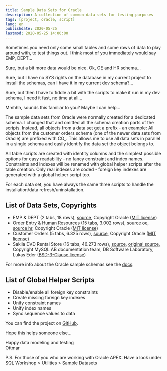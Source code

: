 ```yaml
---
title: Sample Data Sets for Oracle
description: A collection of common data sets for testing purposes
tags: [project, oracle, script]
lang: en
publishdate: 2020-05-25
lastmod: 2020-05-25 14:00:00
---
```


Sometimes you need only some small tables and some rows of data to play around with, to test things out. I think most of you immediately would say EMP, DEPT...

Sure, but a bit more data would be nice. Ok, OE and HR schema...

Sure, but I have no SYS rights on the database in my current project to install the schemas, can I have it in my current dev schema?...

Sure, but then I have to fiddle a bit with the scripts to make it run in my dev schema, I need it fast, no time at all...

Mmhhh, sounds this familiar to you? Maybe I can help...

The sample data sets from Oracle were normally created for a dedicated schema. I changed that and omitted all the schema creation parts of the scripts. Instead, all objects from a data set get a prefix - an example: All objects from the customer orders schema (one of the newer data sets from Oracle) are prefixed with CO_. This allows me to use all data sets in parallel in a single schema and easily identify the data set the object belongs to.

All table scripts are created with identity columns and the simplest possible options for easy readability - no fancy constraint and index names. Constraints and indexes will be renamed with global helper scripts after the table creation. Only real indexes are coded - foreign key indexes are generated with a global helper script too.

For each data set, you have always the same three scripts to handle the installation/data refresh/uninstallation.

## List of Data Sets, Copyrights

- EMP & DEPT (2 tabs, 18 rows), [source](https://github.com/oracle/dotnet-db-samples/blob/master/schemas/scott.sql), Copyright Oracle ([MIT license](https://github.com/oracle/dotnet-db-samples/blob/master/LICENSE))
- Order Entry & Human Resources (15 tabs, 3.002 rows), [source oe](https://github.com/oracle/db-sample-schemas/tree/master/order_entry), [source hr](https://github.com/oracle/db-sample-schemas/tree/master/human_resources), Copyright Oracle ([MIT license](https://github.com/oracle/db-sample-schemas/blob/master/LICENSE.md))
- Customer Orders (5 tabs, 6.325 rows), [source](https://github.com/oracle/db-sample-schemas/tree/master/customer_orders), Copyright Oracle ([MIT license](https://github.com/oracle/db-sample-schemas/blob/master/LICENSE.md))
- Sakila DVD Rental Store (16 tabs, 46.273 rows), [source](https://github.com/jOOQ/jOOQ/tree/master/jOOQ-examples/Sakila), [original source](https://code.google.com/archive/p/sakila-sample-database-ports/), Copyright MySQL AB documentation team, DB Software Laboratory, Lukas Eder ([BSD-3-Clause license](http://opensource.org/licenses/BSD-3-Clause))

For more info about the Oracle sample schemas see the [docs](https://docs.oracle.com/database/121/COMSC/overview.htm#COMSC002).

## List of Global Helper Scripts

- Disable/enable all foreign key constraints
- Create missing foreign key indexes
- Unify constraint names
- Unify index names
- Sync sequence values to data

You can find the project on [GitHub](https://github.com/ogobrecht/sample-data-sets-for-oracle).

Hope this helps someone else...

Happy data modeling and testing<br>
Ottmar

P.S. For those of you who are working with Oracle APEX: Have a look under SQL Workshop > Utilities > Sample Datasets
